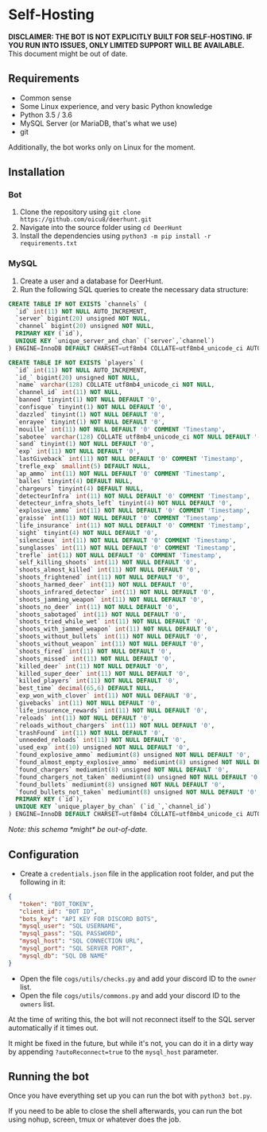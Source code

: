 # Self-Hosting

**DISCLAIMER: THE BOT IS NOT EXPLICITLY BUILT FOR SELF-HOSTING. IF YOU RUN INTO ISSUES, ONLY LIMITED SUPPORT WILL BE AVAILABLE.**
This document might be out of date.


## Requirements

 - Common sense
 - Some Linux experience, and very basic Python knowledge
 - Python 3.5 / 3.6
 - MySQL Server (or MariaDB, that's what we use)
 - git

Additionally, the bot works only on Linux for the moment.

## Installation

### Bot

1. Clone the repository using `git clone https://github.com/oicu8/deerhunt.git`
2. Navigate into the source folder using `cd DeerHunt`
3. Install the dependencies using `python3 -m pip install -r requirements.txt`

### MySQL

1. Create a user and a database for DeerHunt. 
2. Run the following SQL queries to create the necessary data structure:
```SQL
CREATE TABLE IF NOT EXISTS `channels` (
  `id` int(11) NOT NULL AUTO_INCREMENT,
  `server` bigint(20) unsigned NOT NULL,
  `channel` bigint(20) unsigned NOT NULL,
  PRIMARY KEY (`id`),
  UNIQUE KEY `unique_server_and_chan` (`server`,`channel`)
) ENGINE=InnoDB DEFAULT CHARSET=utf8mb4 COLLATE=utf8mb4_unicode_ci AUTO_INCREMENT=12;

CREATE TABLE IF NOT EXISTS `players` (
  `id` int(11) NOT NULL AUTO_INCREMENT,
  `id_` bigint(20) unsigned NOT NULL,
  `name` varchar(128) COLLATE utf8mb4_unicode_ci NOT NULL,
  `channel_id` int(11) NOT NULL,
  `banned` tinyint(1) NOT NULL DEFAULT '0',
  `confisque` tinyint(1) NOT NULL DEFAULT '0',
  `dazzled` tinyint(1) NOT NULL DEFAULT '0',
  `enrayee` tinyint(1) NOT NULL DEFAULT '0',
  `mouille` int(11) NOT NULL DEFAULT '0' COMMENT 'Timestamp',
  `sabotee` varchar(128) COLLATE utf8mb4_unicode_ci NOT NULL DEFAULT '-',
  `sand` tinyint(1) NOT NULL DEFAULT '0',
  `exp` int(11) NOT NULL DEFAULT '0',
  `lastGiveback` int(11) NOT NULL DEFAULT '0' COMMENT 'Timestamp',
  `trefle_exp` smallint(5) DEFAULT NULL,
  `ap_ammo` int(11) NOT NULL DEFAULT '0' COMMENT 'Timestamp',
  `balles` tinyint(4) DEFAULT NULL,
  `chargeurs` tinyint(4) DEFAULT NULL,
  `detecteurInfra` int(11) NOT NULL DEFAULT '0' COMMENT 'Timestamp',
  `detecteur_infra_shots_left` tinyint(4) NOT NULL DEFAULT '0',
  `explosive_ammo` int(11) NOT NULL DEFAULT '0' COMMENT 'Timestamp',
  `graisse` int(11) NOT NULL DEFAULT '0' COMMENT 'Timestamp',
  `life_insurance` int(11) NOT NULL DEFAULT '0' COMMENT 'Timestamp',
  `sight` tinyint(4) NOT NULL DEFAULT '0',
  `silencieux` int(11) NOT NULL DEFAULT '0' COMMENT 'Timestamp',
  `sunglasses` int(11) NOT NULL DEFAULT '0' COMMENT 'Timestamp',
  `trefle` int(11) NOT NULL DEFAULT '0' COMMENT 'Timestamp',
  `self_killing_shoots` int(11) NOT NULL DEFAULT '0',
  `shoots_almost_killed` int(11) NOT NULL DEFAULT '0',
  `shoots_frightened` int(11) NOT NULL DEFAULT '0',
  `shoots_harmed_deer` int(11) NOT NULL DEFAULT '0',
  `shoots_infrared_detector` int(11) NOT NULL DEFAULT '0',
  `shoots_jamming_weapon` int(11) NOT NULL DEFAULT '0',
  `shoots_no_deer` int(11) NOT NULL DEFAULT '0',
  `shoots_sabotaged` int(11) NOT NULL DEFAULT '0',
  `shoots_tried_while_wet` int(11) NOT NULL DEFAULT '0',
  `shoots_with_jammed_weapon` int(11) NOT NULL DEFAULT '0',
  `shoots_without_bullets` int(11) NOT NULL DEFAULT '0',
  `shoots_without_weapon` int(11) NOT NULL DEFAULT '0',
  `shoots_fired` int(11) NOT NULL DEFAULT '0',
  `shoots_missed` int(11) NOT NULL DEFAULT '0',
  `killed_deer` int(11) NOT NULL DEFAULT '0',
  `killed_super_deer` int(11) NOT NULL DEFAULT '0',
  `killed_players` int(11) NOT NULL DEFAULT '0',
  `best_time` decimal(65,6) DEFAULT NULL,
  `exp_won_with_clover` int(11) NOT NULL DEFAULT '0',
  `givebacks` int(11) NOT NULL DEFAULT '0',
  `life_insurence_rewards` int(11) NOT NULL DEFAULT '0',
  `reloads` int(11) NOT NULL DEFAULT '0',
  `reloads_without_chargers` int(11) NOT NULL DEFAULT '0',
  `trashFound` int(11) NOT NULL DEFAULT '0',
  `unneeded_reloads` int(11) NOT NULL DEFAULT '0',
  `used_exp` int(10) unsigned NOT NULL DEFAULT '0',
  `found_explosive_ammo` mediumint(8) unsigned NOT NULL DEFAULT '0',
  `found_almost_empty_explosive_ammo` mediumint(8) unsigned NOT NULL DEFAULT '0',
  `found_chargers` mediumint(8) unsigned NOT NULL DEFAULT '0',
  `found_chargers_not_taken` mediumint(8) unsigned NOT NULL DEFAULT '0',
  `found_bullets` mediumint(8) unsigned NOT NULL DEFAULT '0',
  `found_bullets_not_taken` mediumint(8) unsigned NOT NULL DEFAULT '0',
  PRIMARY KEY (`id`),
  UNIQUE KEY `unique_player_by_chan` (`id_`,`channel_id`)
) ENGINE=InnoDB DEFAULT CHARSET=utf8mb4 COLLATE=utf8mb4_unicode_ci AUTO_INCREMENT=742;
```
*Note: this schema \*might\* be out-of-date.*

## Configuration

- Create a `credentials.json` file in the application root folder, and put the following in it:  
```json
{
   "token": "BOT_TOKEN",
   "client_id": "BOT ID",
   "bots_key": "API KEY FOR DISCORD BOTS",
   "mysql_user": "SQL USERNAME",
   "mysql_pass": "SQL PASSWORD",
   "mysql_host": "SQL CONNECTION URL",
   "mysql_port": "SQL SERVER PORT",
   "mysql_db": "SQL DB NAME"    
}
```

- Open the file `cogs/utils/checks.py` and add your discord ID to the `owner` list.
- Open the file `cogs/utils/commons.py` and add your discord ID to the `owners` list.

At the time of writing this, the bot will not reconnect itself to the SQL server automatically if it times out.

It might be fixed in the future, but while it's not, you can do it in a dirty way by appending `?autoReconnect=true` to the `mysql_host` parameter.

## Running the bot

Once you have everything set up you can run the bot with `python3 bot.py`.

If you need to be able to close the shell afterwards, you can run the bot using nohup, screen, tmux or whatever does the job.
